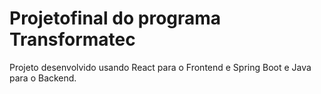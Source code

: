 # Projetofinal do programa Transformatec
 
Projeto desenvolvido usando React para o Frontend e Spring Boot e Java para o Backend.
